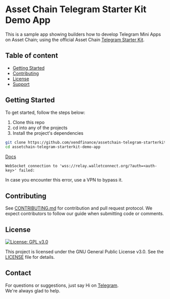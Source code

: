 # Asset Chain Telegram Starter Kit Demo App 

This is a sample app showing builders how to develop Telegram Mini Apps on Asset Chain; using the official Asset Chain [Telegram Starter Kit](https://github.com/xendfinance/assetchain-telegram-app-starter-kit).

## Table of content
- [Getting Started](https://github.com/xendfinance/assetchain-telegram-starterkit-demo-app#getting-started)
- [Contributing](https://github.com/xendfinance/assetchain-telegram-starterkit-demo-app#contributing)
- [License](https://github.com/xendfinance/assetchain-telegram-starterkit-demo-app#license)
- [Support](https://github.com/xendfinance/assetchain-telegram-starterkit-demo-app#support)

## Getting Started
To get started, follow the steps below:

1. Clone this repo
2. cd into any of the projects
3. Install the project's dependencies

``` bash
git clone https://github.com/xendfinance/assetchain-telegram-starterkit-demo-app.git
cd assetchain-telegram-starterkit-demo-app
```

[Docs](https://www.npmjs.com/package/assetchain-telegram-app-starter-kit)


```
WebSocket connection to 'wss://relay.walletconnect.org/?auth=<auth-key>' failed:
```

In case you encounter this error, use a VPN to bypass it.

## Contributing

See [CONTRIBUTING.md](https://github.com/xendfinance/assetchain-telegram-starterkit-demo-app/CONTRIBUTING.md) for contribution and pull request protocol. We expect contributors to follow our guide when submitting code or comments.

## License

[![License: GPL v3.0](https://img.shields.io/badge/License-GPL%20v3-blue.svg)](https://www.gnu.org/licenses/gpl-3.0)

This project is licensed under the GNU General Public License v3.0. See the [LICENSE](LICENSE) file for details.

## Contact

For questions or suggestions, just say Hi on [Telegram](https://t.me/assetchainbuilders).<br/>
We're always glad to help.
